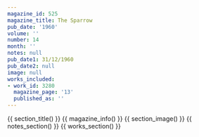```yaml
---
magazine_id: 525
magazine_title: The Sparrow
pub_date: '1960'
volume: ''
number: 14
month: ''
notes: null
pub_date1: 31/12/1960
pub_date2: null
image: null
works_included:
- work_id: 3280
  magazine_page: '13'
  published_as: ''
---
```


{{ section_title() }}
{{ magazine_info() }}
{{ section_image() }}
{{ notes_section() }}
{{ works_section() }}
